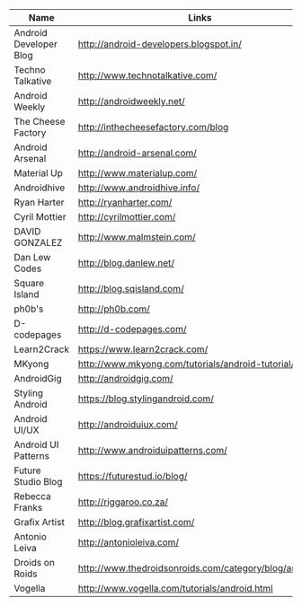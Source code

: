 Name | Links
------------ | -------------
Android Developer Blog | http://android-developers.blogspot.in/
Techno Talkative  | http://www.technotalkative.com/
Android Weekly | http://androidweekly.net/
The Cheese Factory | http://inthecheesefactory.com/blog
Android Arsenal | http://android-arsenal.com/
Material Up | http://www.materialup.com/
Androidhive| http://www.androidhive.info/
Ryan Harter| http://ryanharter.com/
Cyril Mottier| http://cyrilmottier.com/
DAVID GONZALEZ | http://www.malmstein.com/
Dan Lew Codes | http://blog.danlew.net/
Square Island | http://blog.sqisland.com/
ph0b's | http://ph0b.com/
D-codepages | http://d-codepages.com/
Learn2Crack | https://www.learn2crack.com/
MKyong | http://www.mkyong.com/tutorials/android-tutorial/
AndroidGig | http://androidgig.com/
Styling Android | https://blog.stylingandroid.com/
Android UI/UX | http://androiduiux.com/
Android UI Patterns | http://www.androiduipatterns.com/
Future Studio Blog | https://futurestud.io/blog/
Rebecca Franks | http://riggaroo.co.za/
Grafix Artist | http://blog.grafixartist.com/
Antonio Leiva | http://antonioleiva.com/
Droids on Roids | http://www.thedroidsonroids.com/category/blog/android/
Vogella | http://www.vogella.com/tutorials/android.html
